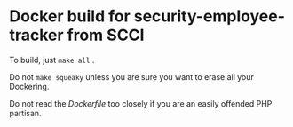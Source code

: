 # Docker build for security-employee-tracker from SCCI

To build, just `make all` .

Do not `make squeaky` unless you are sure you want to erase all your Dockering.

Do not read the *Dockerfile* too closely if you are an easily offended PHP partisan.
